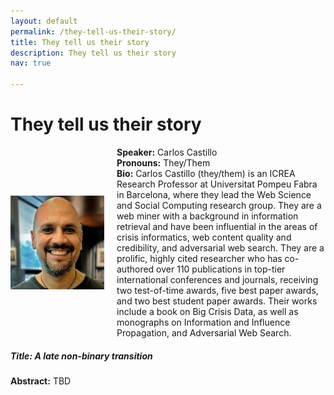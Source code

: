 ```yaml
---
layout: default
permalink: /they-tell-us-their-story/
title: They tell us their story
description: They tell us their story
nav: true

---
```


<h1><b>They tell us their story</b></h1>

<div style="display: flex; align-items: center;">
  <!-- Image on the left -->
  <img src="/assets/img/Carlos-Castillo.jpg" alt="Description" style="width: 150px; margin-right: 20px;">

  <!-- Text on the right -->
  <div>
    <b>Speaker:</b> Carlos Castillo<br>
    <b>Pronouns:</b> They/Them <br>
    <b>Bio:</b>  Carlos Castillo (they/them) is an ICREA Research Professor at Universitat Pompeu Fabra in Barcelona, where they lead the Web Science and Social Computing research group. They are a web miner with a background in information retrieval and have been influential in the areas of crisis informatics, web content quality and credibility, and adversarial web search. They are a prolific, highly cited researcher who has co-authored over 110 publications in top-tier international conferences and journals, receiving two test-of-time awards, five best paper awards, and two best student paper awards. Their works include a book on Big Crisis Data, as well as monographs on Information and Influence Propagation, and Adversarial Web Search.
  </div>
</div>
<h5><b>Title:</b> A late non-binary transition</h5>
<b>Abstract:</b> TBD